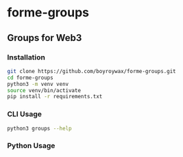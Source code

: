 # forme-groups

## Groups for Web3

### Installation

```bash
git clone https://github.com/boyroywax/forme-groups.git
cd forme-groups
python3 -m venv venv
source venv/bin/activate
pip install -r requirements.txt
```

### CLI Usage

```bash
python3 groups --help
```

### Python Usage

```python


